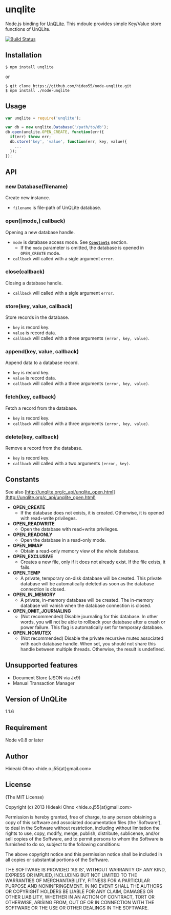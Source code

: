 # unqlite

Node.js binding for [UnQLite](http://unqlite.org/).
This mdoule provides simple Key/Value store functions of UnQLite.

 [![Build Status](https://secure.travis-ci.org/hideo55/node-unqlite.png)](http://travis-ci.org/hideo55/node-unqlite)

## Installation

    $ npm install unqlite
    
or

    $ git clone https://github.com/hideo55/node-unqlite.git
    $ npm install ./node-unqlite

## Usage

```JavaScript
var unqlite = require('unqlite');

var db = new unqlite.Database('/path/to/db');
db.open(unqlite.OPEN_CREATE, function(err){
  if(err) throw err;
  db.store('key', 'value', function(err, key, value){
    ...
  });
});
```

## API

### new Database(filename)

Create new instance.

- `filename` is file-path of UnQLite database.

### open([mode,] callback)

Opening a new database handle.

- `mode` is database access mode. See <a href="#constants"><code><b>Constants</b></code></a> section.
  - If the `mode` parameter is omitted, the database is opened in `OPEN_CREATE` mode.
- `callback` will called with a sigle argument `error`. 

### close(callback)

Closing a database handle.

- `callback` will called with a sigle argument `error`. 

### store(key, value, callback)

Store records in the database.

- `key` is record key.
- `value` is record data.
- `callback` will called with a three arguments `(error, key, value)`. 

### append(key, value, callback)

Append data to a database record.

- `key` is record key.
- `value` is record data.
- `callback` will called with a three arguments `(error, key, value)`. 

### fetch(key, callback)

Fetch a record from the database.

- `key` is record key.
- `callback` will called with a three arguments `(error, key, value)`. 

### delete(key, callback)

Remove a record from the database.

- `key` is record key.
- `callback` will called with a two arguments `(error, key)`. 

<a name="constants"></a>
## Constants

See also [http://unqlite.org/c_api/unqlite_open.html](http://unqlite.org/c_api/unqlite_open.html)

- **OPEN_CREATE**
  -  If the database does not exists, it is created. Otherwise, it is opened with read+write privileges.
- **OPEN_READWRITE**
  - Open the database with read+write privileges.
- **OPEN_READONLY**
  - Open the database in a read-only mode.
- **OPEN_MMAP**
  - Obtain a read-only memory view of the whole database.
- **OPEN_EXCLUSIVE**
  - Creates a new file, only if it does not already exist. If the file exists, it fails.
- **OPEN_TEMP**
  - A private, temporary on-disk database will be created. This private database will be automatically deleted as soon as the database connection is closed.
- **OPEN_IN_MEMORY**
  - A private, in-memory database will be created. The in-memory database will vanish when the database connection is closed.
- **OPEN_OMIT_JOURNALING**
  - (Not recommended) Disable journaling for this database. In other words, you will not be able to rollback your database after a crash or power failure. This flag is automatically set for temporary database.
- **OPEN_NOMUTEX**
  - (Not recommended) Disable the private recursive mutex associated with each database handle. When set, you should not share this handle between multiple threads. Otherwise, the result is undefined.


## Unsupported features

- Document Store (JSON via Jx9)
- Manual Transaction Manager

## Version of UnQLite

1.1.6

## Requirement

Node v0.8 or later

## Author

Hideaki Ohno  &lt;hide.o.j55{at}gmail.com&gt;

## License 

(The MIT License)

Copyright (c) 2013 Hideaki Ohno &lt;hide.o.j55{at}gmail.com&gt;

Permission is hereby granted, free of charge, to any person obtaining
a copy of this software and associated documentation files (the
'Software'), to deal in the Software without restriction, including
without limitation the rights to use, copy, modify, merge, publish,
distribute, sublicense, and/or sell copies of the Software, and to
permit persons to whom the Software is furnished to do so, subject to
the following conditions:

The above copyright notice and this permission notice shall be
included in all copies or substantial portions of the Software.

THE SOFTWARE IS PROVIDED 'AS IS', WITHOUT WARRANTY OF ANY KIND,
EXPRESS OR IMPLIED, INCLUDING BUT NOT LIMITED TO THE WARRANTIES OF
MERCHANTABILITY, FITNESS FOR A PARTICULAR PURPOSE AND NONINFRINGEMENT.
IN NO EVENT SHALL THE AUTHORS OR COPYRIGHT HOLDERS BE LIABLE FOR ANY
CLAIM, DAMAGES OR OTHER LIABILITY, WHETHER IN AN ACTION OF CONTRACT,
TORT OR OTHERWISE, ARISING FROM, OUT OF OR IN CONNECTION WITH THE
SOFTWARE OR THE USE OR OTHER DEALINGS IN THE SOFTWARE.


